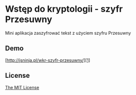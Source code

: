 # Wstęp do kryptologii - szyfr Przesuwny

Mini aplikacja zaszyfrować tekst z użyciem szyfru Przesuwny

## Demo

[http://jsninja.pl/wkr-szyfr-przesuwny/][1]

## License

[The MIT License][2]


[1]: http://jsninja.pl/wkr-szyfr-przesuwny/
[2]: http://piecioshka.mit-license.org/